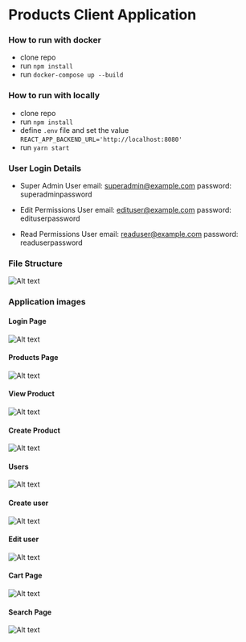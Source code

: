 # Products Client Application

### How to run with docker
- clone repo
- run `npm install`
- run `docker-compose up --build`
  
### How to run with locally
- clone repo
- run `npm install`
- define `.env` file and set the value `REACT_APP_BACKEND_URL='http://localhost:8080'`
- run `yarn start`

### User Login Details
- Super Admin User
email: superadmin@example.com
password: superadminpassword

- Edit Permissions User
email: edituser@example.com
password: edituserpassword

- Read Permissions User
email: readuser@example.com
password: readuserpassword

### File Structure
![Alt text](/public/tree.png "File Structure")

### Application images

#### Login Page
![Alt text](/public/login.png)

#### Products Page
![Alt text](/public/products.png)

#### View Product
![Alt text](/public/viewproduct.png)

#### Create Product
![Alt text](/public/create.png)

#### Users
![Alt text](/public/users.png)

#### Create user
![Alt text](/public/createuser.png)

#### Edit user
![Alt text](/public/edituser.png)

#### Cart Page
![Alt text](/public/cartpage.png)

#### Search Page
![Alt text](/public/search.png)